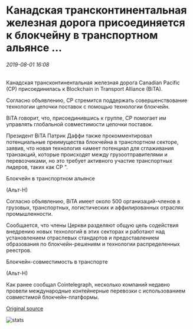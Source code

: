 # Канадская трансконтинентальная железная дорога присоединяется к блокчейну в транспортном альянсе ...

###### 2019-08-01 16:08

Канадская трансконтинентальная железная дорога Canadian Pacific (CP) присоединилась к Blockchain in Transport Alliance (BiTA).

Согласно объявлению, CP стремится поддержать совершенствование технологии цепочки поставок с помощью технологии блокчейн.

BiTA говорит, что, присоединившись к группе, CP помогает им управлять глобальной совместимости цепочки поставок.

Президент BiTA Патрик Даффи также прокомментировал потенциальные преимущества блокчейна в транспортном секторе, заявив, что новая технология «имеет потенциал для сглаживания транзакций, которые происходят между грузоотправителями и перевозчиками, но это требует активного участие транспортных лидеров, таких как CP ".

Блокчейн в транспортном альянсе

(Альт-Н)

Согласно объявлению, BiTA имеет около 500 организаций-членов в грузовых, транспортных, логистических и аффилированных отраслях промышленности.

Сообщается, что члены Церкви разделяют общую цель содействия внедрению новых технологий в этих секторах и работают над установлением отраслевых стандартов и предоставлением образования по блокчейн-решениям и технологии распределенных реестров.

Блокчейн-совместимость в транспорте

(Альт-Н)

Как ранее сообщал Cointelegraph, несколько компаний недавно провели международные контейнерные перевозки с использованием совместимой блокчейн-платформы.

[Original source](https://cointelegraph.com/news/canadian-transcontinental-railway-joins-blockchain-in-transport-alliance)

![stats](https://c.statcounter.com/11760860/0/a89fa40b/1/ "stats")